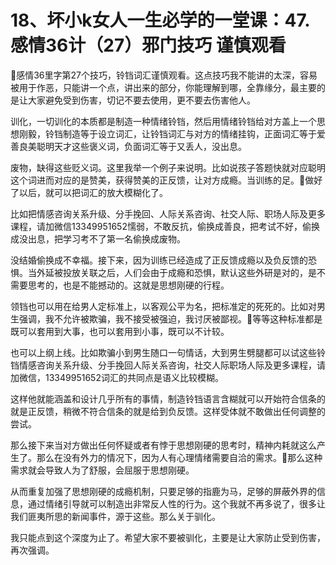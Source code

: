 # 18、坏小k女人一生必学的一堂课：47.感情36计（27）邪门技巧 谨慎观看

🎼感情36里字第27个技巧，铃铛词汇谨慎观看。这点技巧我不能讲的太深，容易被用于作恶，只能讲一个点，讲出来的部分，你能理解到哪，全靠缘分，最主要的是让大家避免受到伤害，切记不要去使用，更不要去伤害他人。

训化，一切训化的本质都是制造一种情绪铃铛，然后用情绪铃铛给对方盖上一个思想刚毅，铃铛制造等于设立词汇，让铃铛词汇与对方的情绪挂钩，正面词汇等于爱善良美聪明天才这些褒义词，负面词汇等于又丢人，没出息。

废物，缺得这些贬义词。这里我举一个例子来说明。比如说孩子答题快就对应聪明这个词进而对应的是赞美，获得赞美的正反馈，让对方成瘾。当训练的足。🎼做好了以后，就可以把词汇的放大模糊化了。

比如把情感咨询关系升级、分手挽回、人际关系咨询、社交人际、职场人际及更多课程，请加微信13349951652懦弱，不敢反抗，偷换成善良，把考试不好，偷换成没出息，把学习考不了第一名偷换成废物。

没结婚偷换成不幸福。接下来，因为训练已经造成了正反馈成瘾以及负反馈的恐惧。当外延被投放关联之后，人们会由于成瘾和恐惧，默认这些外研是对的，是不需要思考的，也是不能撼动的。这就是思想刚硬的行程。

领铛也可以用在给男人定标准上，以客观公平为名，把标准定的死死的。比如对男生强调，我不允许被欺骗，我不接受被强迫，我讨厌被鄙视。🎼等等这种标准都是既可以套用到大事，也可以套用到小事，既可以不计较。

也可以上纲上线。比如欺骗小到男生随口一句情话，大到男生劈腿都可以试这些铃铛情感咨询关系升级、分手挽回人际关系咨询，社交人际职场人际及更多课程，请加微信，13349951652词汇的共同点是语义比较模糊。

这样他就能涵盖和设计几乎所有的事情，制造铃铛语言含糊就可以开始符合信条的就是正反馈，稍微不符合信条的就是给到负反馈。这样受体就不敢做出任何调整的尝试。

那么接下来当对方做出任何怀疑或者有悖于思想刚硬的思考时，精神内耗就这么产生了。那么在没有外力的情况下，因为人有心理情绪需要自洽的需求。🎼那么这种需求就会导致人为了舒服，会屈服于思想刚硬。

从而重复加强了思想刚硬的成瘾机制，只要足够的指鹿为马，足够的屏蔽外界的信息，通过情绪引导就可以制造出非常反人性的行为。这个我就不再多说了，很多让我们匪夷所思的新闻事件，源于这些。那么关于驯化。

我只能点到这个深度为止了。希望大家不要被驯化，主要是让大家防止受到伤害，再次强调。
